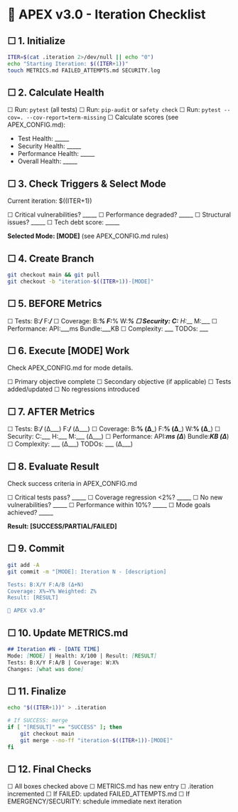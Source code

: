 # 🔄 APEX v3.0 - Iteration Checklist

## ☐ 1. Initialize
```bash
ITER=$(cat .iteration 2>/dev/null || echo "0")
echo "Starting Iteration: $((ITER+1))"
touch METRICS.md FAILED_ATTEMPTS.md SECURITY.log
```

## ☐ 2. Calculate Health

☐ Run: `pytest` (all tests)
☐ Run: `pip-audit` or `safety check`
☐ Run: `pytest --cov=. --cov-report=term-missing`
☐ Calculate scores (see APEX_CONFIG.md):
- Test Health: _____
- Security Health: _____
- Performance Health: _____
- Overall Health: _____

## ☐ 3. Check Triggers & Select Mode
Current iteration: $((ITER+1))

☐ Critical vulnerabilities? _____
☐ Performance degraded? _____
☐ Structural issues? _____
☐ Tech debt score: _____

**Selected Mode: [MODE]** (see APEX_CONFIG.md rules)

## ☐ 4. Create Branch
```bash
git checkout main && git pull
git checkout -b "iteration-$((ITER+1))-[MODE]"
```

## ☐ 5. BEFORE Metrics

☐ Tests: B:___/___ F:___/___
☐ Coverage: B:___% F:___% W:____%
☐ Security: C:___ H:___ M:___
☐ Performance: API:___ms Bundle:___KB
☐ Complexity: ___ TODOs: ___

## ☐ 6. Execute [MODE] Work
Check APEX_CONFIG.md for mode details.

☐ Primary objective complete
☐ Secondary objective (if applicable)
☐ Tests added/updated
☐ No regressions introduced

## ☐ 7. AFTER Metrics

☐ Tests: B:___/___ (Δ___) F:___/___ (Δ___)
☐ Coverage: B:__% (Δ___) F:__% (Δ___) W:__% (Δ___)
☐ Security: C:___ H:___ M:___ (Δ___)
☐ Performance: API:___ms (Δ___) Bundle:___KB (Δ___)
☐ Complexity: ___ (Δ___) TODOs: ___ (Δ___)

## ☐ 8. Evaluate Result
Check success criteria in APEX_CONFIG.md

☐ Critical tests pass? _____
☐ Coverage regression <2%? _____
☐ No new vulnerabilities? _____
☐ Performance within 10%? _____
☐ Mode goals achieved? _____

**Result: [SUCCESS/PARTIAL/FAILED]**

## ☐ 9. Commit
```bash
git add -A
git commit -m "[MODE]: Iteration N - [description]

Tests: B:X/Y F:A/B (Δ+N)  
Coverage: X%→Y% Weighted: Z%
Result: [RESULT]

🤖 APEX v3.0"
```

## ☐ 10. Update METRICS.md
```markdown
## Iteration #N - [DATE TIME]
Mode: [MODE] | Health: X/100 | Result: [RESULT]
Tests: B:X/Y F:A/B | Coverage: W:X%
Changes: [what was done]
```

## ☐ 11. Finalize
```bash
echo "$((ITER+1))" > .iteration

# If SUCCESS: merge
if [ "[RESULT]" == "SUCCESS" ]; then
    git checkout main
    git merge --no-ff "iteration-$((ITER+1))-[MODE]"
fi
```

## ☐ 12. Final Checks

☐ All boxes checked above
☐ METRICS.md has new entry
☐ .iteration incremented
☐ If FAILED: updated FAILED_ATTEMPTS.md
☐ If EMERGENCY/SECURITY: schedule immediate next iteration